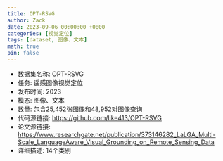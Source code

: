```yaml
---
title: OPT-RSVG
author: Zack
date: 2023-09-06 00:00:00 +0800
categories: [视觉定位]
tags: [dataset, 图像、文本]
math: true
pin: false
---
```

- 数据集名称: OPT-RSVG
- 任务: 遥感图像视觉定位
- 发布时间: 2023
- 模态: 图像、文本
- 数量: 包含25,452张图像和48,952对图像查询
- 代码源链接: https://github.com/like413/OPT-RSVG
- 论文源链接: https://www.researchgate.net/publication/373146282_LaLGA_Multi-Scale_LanguageAware_Visual_Grounding_on_Remote_Sensing_Data
- 详细描述: 14个类别
